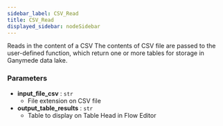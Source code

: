 ```yaml
---
sidebar_label: CSV_Read
title: CSV_Read
displayed_sidebar: nodeSidebar
---
```


Reads in the content of a CSV
The contents of CSV file are passed to the user-defined function, which
return one or more tables for storage in Ganymede data lake.

### Parameters
- **input_file_csv** : `str`
  - File extension on CSV file
- **output_table_results** : `str`
  - Table to display on Table Head in Flow Editor